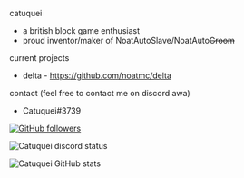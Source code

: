 catuquei
- a british block game enthusiast
- proud inventor/maker of NoatAutoSlave/NoatAuto~~Groom~~

current projects
- delta - https://github.com/noatmc/delta


contact (feel free to contact me on discord awa)
- Catuquei#3739

[![GitHub followers](https://img.shields.io/github/followers/Catuquei.svg?style=social&label=Followers)](https://github.com/Catuquei?tab=followers)

![Catuquei discord status](https://discord.c99.nl/widget/theme-1/531501086855397377.png)

![Catuquei GitHub stats](https://github-readme-stats.vercel.app/api?username=Catuquei&show_icons=true&theme=radical)


